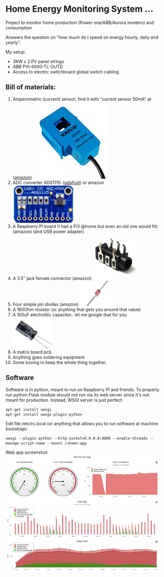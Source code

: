 # Home Energy Monitoring System ...

Project to monitor home production (Power one/ABB/Aurora inveters) and consumption

Answers the question on "how much do I spend on energy hourly, daily and yearly".

My setup: 
 - 3KW x 2 PV panel strings
 - ABB PVI-6000-TL-OUTD
 - Access to electric switchboard global switch cabling

## Bill of materials:

1. Amperometric (current) sensor; find it with "current sensor 50mA" at ([amazon](https://www.amazon.it/yhdc-Trasformatore-corrente-sct013-100-50mA/dp/B01EFS7QUE/ref=sr_1_1?s=electronics&ie=UTF8&qid=1515966805&sr=1-1&keywords=current+sensor+50mA)) 
![Current sensor](doc/images/current_sensor.png)
2. ADC converter ADS1115: ([adafruit](https://www.adafruit.com/product/1085)) or amazon
![ADC ADS1115](doc/images/adc.png)
3. A Raspberry PI board (I had a Pi3 @home but even an old one would fit) (amazon) (and USB power adapter)
4. A 3.5" jack female connector (amazon)
![3.5'' jack](doc/images/jack.png)
5. Four simple pin diodes (amazon)
![Diodes](doc/images/diodes.png)
6. A 160Ohm resistor (or anything that gets you around that value)
7. A 100uF electrolitic capacitor.. let me google that for you
![Cap](doc/images/cap.png)
8. A matrix board pcb
9. Anything goes soldering equipment
10. Some boxing to keep the whole thing together.  

## Software
Software is in python, meant to run on Raspberry PI and friends.
To properly run python Flask module should not run via its web server
since it's not meant for production. Instead, WSGI server is
just perfect:

    apt-get install uwsgi
    apt-get install uwsgi-plugin-python

Edit file /etc/rc.local (or anything that allows you to run software at machine bootstrap):

	uwsgi --plugin python --http-socket=0.0.0.0:8000 --enable-threads --manage-script-name --mount /=hems:app

Web app screenshot:
![Screenshot](doc/images/screenshot.png)
